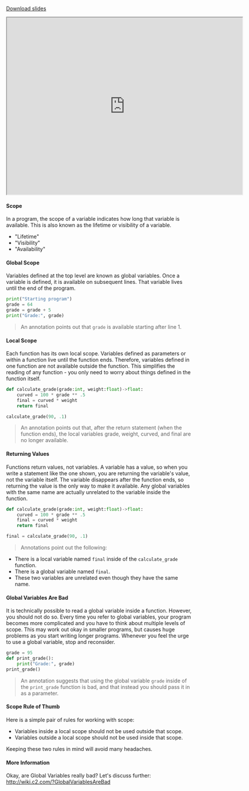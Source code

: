 
[Download slides](Scope.pdf)


<iframe style="width: 640px; height: 480px;" width="300" height="150" allowfullscreen="allowfullscreen" webkitallowfullscreen="webkitallowfullscreen" mozallowfullscreen="mozallowfullscreen"
title="Introduction.pdf"
src="https://www.youtube.com/embed/XUbW9qHUmnk?feature=oembed&amp;rel=0" 
></iframe>



#### Scope

In a program, the scope of a variable indicates how long that variable is available.
This is also known as the lifetime or visibility of a variable.

* "Lifetime"
* "Visibility"
* "Availability"

#### Global Scope

Variables defined at the top level are known as global variables. 
Once a variable is defined, it is available on subsequent lines.
That variable lives until the end of the program.

```python
print("Starting program")
grade = 64
grade = grade + 5
print("Grade:", grade)
```

> An annotation points out that `grade` is available starting after line 1.

#### Local Scope

Each function has its own local scope.
Variables defined as parameters or within a function live until the function ends.
Therefore, variables defined in one function are not available outside the function.
This simplifies the reading of any function - you only need to worry about things defined in the function itself.

```python
def calculate_grade(grade:int, weight:float)->float:
    curved = 100 * grade ** .5 
    final = curved * weight
    return final

calculate_grade(90, .1)
```
> An annotation points out that, after the return statement (when the function ends), the local variables grade, weight, curved, and final are no longer available.

#### Returning Values

Functions return values, not variables.
A variable has a value, so when you write a statement like the one shown, you are returning the variable's value, not the variable itself.
The variable disappears after the function ends, so returning the value is the only way to make it available.
Any global variables with the same name are actually unrelated to the variable inside the function.

```python
def calculate_grade(grade:int, weight:float)->float:
    curved = 100 * grade ** .5 
    final = curved * weight
    return final

final = calculate_grade(90, .1)
```
> Annotations point out the following:
* There is a local variable named `final` inside of the `calculate_grade` function.
* There is a global variable named `final`.
* These two variables are unrelated even though they have the same name.

#### Global Variables Are Bad

It is technically possible to read a global variable inside a function.
However, you should not do so.
Every time you refer to global variables, your program becomes more complicated and you have to think about multiple levels of scope.
This may work out okay in smaller programs, but causes huge problems as you start writing longer programs.
Whenever you feel the urge to use a global variable, stop and reconsider.

```python
grade = 95
def print_grade():
    print("Grade:", grade)
print_grade()
```
> An annotation suggests that using the global variable `grade` inside of the `print_grade` function is bad, and that instead you should pass it in as a parameter.

#### Scope Rule of Thumb

Here is a simple pair of rules for working with scope:

* Variables inside a local scope should not be used outside that scope.
* Variables outside a local scope should not be used inside that scope.

Keeping these two rules in mind will avoid many headaches.

#### More Information

Okay, are Global Variables really bad? Let's discuss further: http://wiki.c2.com/?GlobalVariablesAreBad

